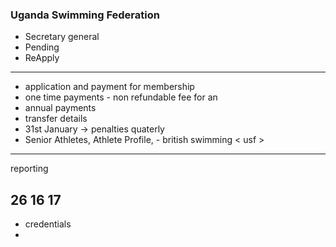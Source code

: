 ### Uganda Swimming Federation
 - Secretary general
 - Pending
 - ReApply
 ----------------------

 - application and payment for membership
 - one time payments - non refundable fee for an
 - annual payments 
 - transfer details
 - 31st January -> penalties quaterly
 - Senior Athletes, Athlete Profile, - british swimming < usf >



 --------------
 reporting

 26
 16
 17
 --------------------
 - credentials
 - 